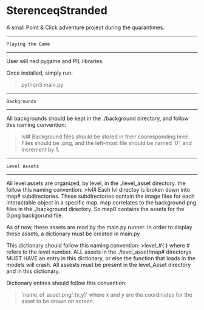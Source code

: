 # SterenceqStranded
A small Point &amp; Click adventure project during the quarantimes.

--------------------
    Playing the Game
--------------------
User will ned pygame and PIL libraries.

Once installed, simply run:
>python3 main.py


--------------------
    Backgrounds
--------------------
All backgrounds should be kept in the ./background directory, and follow this naming convention:
   > lvl#
Background files should be stored in their cooresponding level. Files should be .png, and the left-most file should be named '0', and increment by 1.

--------------------
    Level Assets
--------------------
All level assets are organized, by level, in the ./level_asset directory. the follow this naming convention:
    >lvl#
Each lvl directoy is broken down into map# subdirectories.
These subdirectories contain the image files for each interactable object in a specific map.
map correlates to the background png files in the ./background directory. So map0 contains the assets for the 0.png backgorund file.

As of now, these assets are read by the main.py runner.  In order to display these assets, a dictionary must be created in main.py

This dictionary should follow this naming convention:
    >level_#{
}
where # refers to the level number.  ALL assets in the ./level_asset/map# directorys MUST HAVE an entry in this dictionary, or else the function that loads in the models will crash.
All assests must be present in the level_Asset directory and in this dictionary.

Dictionary entires should follow this convention:
> 'name_of_asset.png':(x,y)'
where x and y are the coordinates for the asset to be drawn on screen.

